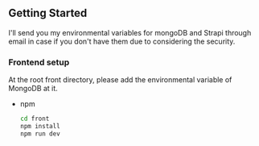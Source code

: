 ## Getting Started

I'll send you my environmental variables for mongoDB and Strapi through email in case if you don't have them due to considering the security.

### Frontend setup
At the root front directory, please add the environmental variable of MongoDB at it.

* npm
  ```sh
  cd front
  npm install
  npm run dev
  ```
